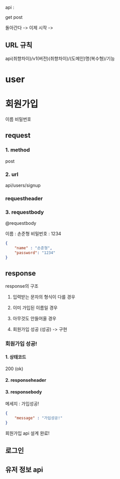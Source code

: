 api : 

get post

돌아간다 -> 이제 시작 -> 
## URL 규칙
api(취향차이)/v1(버전)(취향차이)/(도메인)명(복수형)/기능


# user

# 회원가입
이름
비밀번호

## request
### 1. method
post

### 2. url

api/users/signup

### requestheader

### 3. requestbody
@requestbody

이름 : 손준형
비밀번호 : 1234

```json
{
	"name" : "손준형",
	"password": "1234"
}
```

## response
response의 구조

1. 입력받는 문자의 형식이 다를 경우
2. 이미 가입된 이름일 경우
3. 아무것도 안들어올 경우 

4. 회원가입 성공 (성공) -> 구현


### 회원가입 성공!
#### 1. 상태코드
200 (ok)

#### 2. responseheader


#### 3.  responsebody
메세지 : 가입성공!
```json
{
	"message" : "가입성공!"
}
```




회원가입 api 설계 완료!





## 로그인

## 유저 정보 api